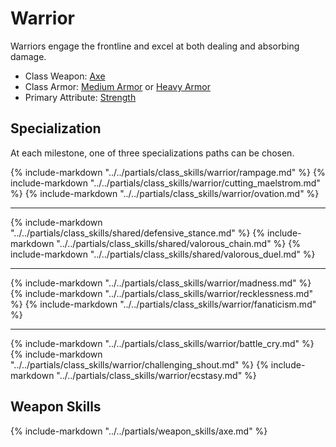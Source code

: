 # Warrior

Warriors engage the frontline and excel at both dealing and absorbing damage.

* Class Weapon: [Axe](../inventory/swords.md)
* Class Armor: [Medium Armor](../inventory/medium_armor.md) or [Heavy Armor](../inventory/heavy_armor.md)
* Primary Attribute: [Strength](attributes.md#strength)

## Specialization
At each milestone, one of three specializations paths can be chosen.

{% include-markdown "../../partials/class_skills/warrior/rampage.md" %}
{% include-markdown "../../partials/class_skills/warrior/cutting_maelstrom.md" %}
{% include-markdown "../../partials/class_skills/warrior/ovation.md" %}

---
{% include-markdown "../../partials/class_skills/shared/defensive_stance.md" %}
{% include-markdown "../../partials/class_skills/shared/valorous_chain.md" %}
{% include-markdown "../../partials/class_skills/shared/valorous_duel.md" %}

---
{% include-markdown "../../partials/class_skills/warrior/madness.md" %}
{% include-markdown "../../partials/class_skills/warrior/recklessness.md" %}
{% include-markdown "../../partials/class_skills/warrior/fanaticism.md" %}

---
{% include-markdown "../../partials/class_skills/warrior/battle_cry.md" %}
{% include-markdown "../../partials/class_skills/warrior/challenging_shout.md" %}
{% include-markdown "../../partials/class_skills/warrior/ecstasy.md" %}


## Weapon Skills
{% include-markdown "../../partials/weapon_skills/axe.md" %}
